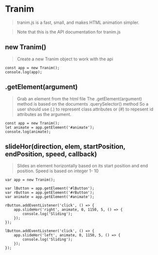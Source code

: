 # Tranim

> tranim.js is a fast, small, and makes HTML animation simpler.

> Note that this is the API documentation for tranim.js

## new Tranim()
> Create a new Tranim object to work with the api

    const app = new Tranim();
    console.log(app);
    
## .getElement(argument)
> Grab an element from the html file
> The .getElement(argument) method is based on the documents .querySelector() method So a user should use (.) to represent class attributes or (#) to repesent id attributes as the argument.

    const app = new Tranim();
    let animate = app.getElement('#animate');
    console.log(animate);

## slideHor(direction, elem, startPosition, endPosition, speed, callback)
> Slides an element horizontally based on its start position and end position. Speed is based on integer 1- 10

    var app = new Tranim();
    
    var lButton = app.getElement('#lButton');
    var rButton = app.getElement('#rButton');
    var animate = app.getElement('#animate');
    
    rButton.addEventListener('click', () => {
        app.slideHor('right', animate, 0, 1150, 5, () => {
            console.log('Sliding');
        });
    });

    lButton.addEventListener('click', () => {
        app.slideHor('left', animate, 0, 1150, 5, () => {
            console.log('Sliding');
        });
    });